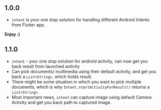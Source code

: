 ## 1.0.0

* `intent` is your one stop solution for handling different Android Intents from Flutter app. 

**Enjoy :)**

## 1.1.0

* `intent` - your one stop solution for android activity, can now get you back result from launched activity
* Can pick documents/ multimedia using their default activity, and get you back a `List<String>`, which holds result.
* There might be some situation in which you want to pick multiple documents, which is why `Intent.startActivityForResult()` returns a `List<String>`.
* Most important news, `intent` can capture image using default Camera Activity and get you back path to captured image.
